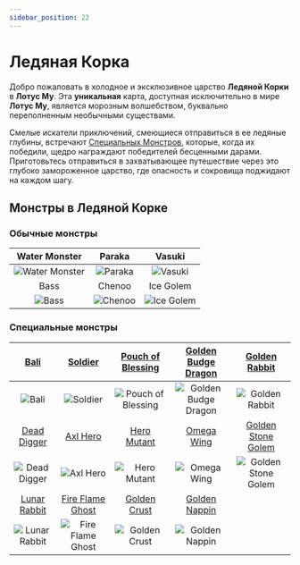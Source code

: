 ```yaml
---
sidebar_position: 22
---
```


# Ледяная Корка

Добро пожаловать в холодное и эксклюзивное царство **Ледяной Корки** в **Лотус Му**. Эта **уникальная** карта, доступная исключительно в мире **Лотус Му**, является морозным волшебством, буквально переполненным необычными существами.

Смелые искатели приключений, смеющиеся отправиться в ее ледяные глубины, встречают [Специальных Монстров](/category/others), которые, когда их победили, щедро награждают победителей бесценными дарами. Приготовьтесь отправиться в захватывающее путешествие через это глубоко замороженное царство, где опасность и сокровища поджидают на каждом шагу.

## Монстры в Ледяной Корке

### Обычные монстры

|                       Water Monster                        |                    Paraka                    |                       Vasuki                       |
| :--------------------------------------------------------: | :------------------------------------------: | :------------------------------------------------: |
| ![Water Monster](/img/monsters/icewrack/water-monster.jpg) | ![Paraka](/img/monsters/icewrack/paraka.jpg) |    ![Vasuki](/img/monsters/icewrack/vasuki.jpg)    |
|                            Bass                            |                    Chenoo                    |                     Ice Golem                      |
|          ![Bass](/img/monsters/icewrack/bass.jpg)          | ![Chenoo](/img/monsters/icewrack/chenoo.jpg) | ![Ice Golem](/img/monsters/icewrack/ice-golem.jpg) |

### Специальные монстры

|             [Bali](/special-monsters/others/bali)              |              [Soldier](/special-monsters/others/soldier)               |     [Pouch of Blessing](/special-monsters/others/pouch-of-blessing)      |  [Golden Budge Dragon](/special-monsters/others/golden-budge-dragon)  |       [Golden Rabbit](/special-monsters/others/golden-rabbit)       |
| :------------------------------------------------------------: | :--------------------------------------------------------------------: | :----------------------------------------------------------------------: | :-------------------------------------------------------------------: | :-----------------------------------------------------------------: |
|         ![Bali](/img/monsters/special/others/bali.jpg)         |          ![Soldier](/img/monsters/special/others/soldier.jpg)          | ![Pouch of Blessing](/img/monsters/special/others/pouch-of-blessing.jpg) | ![Golden Budge Dragon](/img/monsters/special/golden/budge-dragon.jpg) |  ![Golden Rabbit](/img/monsters/special/golden/golden-rabbit.jpg)   |
|      [Dead Digger](/special-monsters/others/dead-digger)       |             [Axl Hero](/special-monsters/others/axl-hero)              |           [Hero Mutant](/special-monsters/others/hero-mutant)            |           [Omega Wing](/special-monsters/others/omega-wing)           |  [Golden Stone Golem](/special-monsters/others/golden-stone-golem)  |
|  ![Dead Digger](/img/monsters/special/others/dead-digger.jpg)  |         ![Axl Hero](/img/monsters/special/others/axl-hero.jpg)         |       ![Hero Mutant](/img/monsters/special/others/hero-mutant.jpg)       |      ![Omega Wing](/img/monsters/special/others/omega-wing.jpg)       | ![Golden Stone Golem](/img/monsters/special/golden/stone-golem.jpg) |
|     [Lunar Rabbit](/special-monsters/others/lunar-rabbit)      |     [Fire Flame Ghost](/special-monsters/others/fire-flame-ghost)      |          [Golden Crust](/special-monsters/others/golden-crust)           |        [Golden Nappin](/special-monsters/others/golden-napin)         |                                                                     |
| ![Lunar Rabbit](/img/monsters/special/others/lunar-rabbit.jpg) | ![Fire Flame Ghost](/img/monsters/special/others/fire-flame-ghost.jpg) |      ![Golden Crust](/img/monsters/special/golden/golden-crust.jpg)      |   ![Golden Nappin](/img/monsters/special/golden/golden-nappin.jpg)    |                                                                     |
